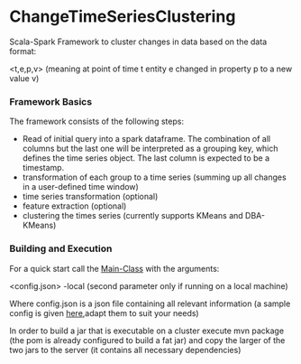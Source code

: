 # ChangeTimeSeriesClustering
Scala-Spark Framework to cluster changes in data based on the data format:

<t,e,p,v> (meaning at point of time t entity e changed in property p to a new value v)

### Framework Basics

The framework consists of the following steps:
* Read of initial query into a spark dataframe. The combination of all columns but the last one will be interpreted as a grouping key, which defines the time series object. The last column is expected to be a timestamp.
* transformation of each group to a time series (summing up all changes in a user-defined time window)
* time series transformation (optional)
* feature extraction (optional)
* clustering the times series (currently supports KMeans and DBA-KMeans)
  

### Building and Execution

For a quick start call the [Main-Class](/src/main/scala/de/hpi/data_change/time_series_similarity/Main.scala) with the arguments:

  <config.json>
  -local (second parameter only if running on a local machine)
  
Where config.json is a json file containing all relevant information (a sample config is given [here](/src/main/resources/localConfigs/sampleConfig.json),adapt them to suit your needs)

In order to build a jar that is executable on a cluster execute mvn package (the pom is already configured to build a fat jar) and copy the larger of the two jars to the server (it contains all necessary dependencies)
    
